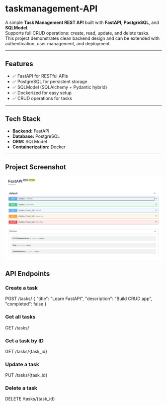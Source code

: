 # taskmanagement-API

A simple **Task Management REST API** built with **FastAPI**, **PostgreSQL**, and **SQLModel**.  
Supports full CRUD operations: create, read, update, and delete tasks.  
This project demonstrates clean backend design and can be extended with authentication, user management, and deployment.

---

## Features
- ✅ FastAPI for RESTful APIs
- ✅ PostgreSQL for persistent storage
- ✅ SQLModel (SQLAlchemy + Pydantic hybrid)
- ✅ Dockerized for easy setup
- ✅ CRUD operations for tasks

---

## Tech Stack
- **Backend:** FastAPI
- **Database:** PostgreSQL
- **ORM:** SQLModel
- **Containerization:** Docker

---

## Project Screenshot

![screenshot](https://github.com/shovonSharma/taskmanagement-API/blob/main/tx.jpg)

## API Endpoints
### Create a task
POST /tasks/
{
  "title": "Learn FastAPI",
  "description": "Build CRUD app",
  "completed": false
}

### Get all tasks
GET /tasks/

### Get a task by ID
GET /tasks/{task_id}

### Update a task
PUT /tasks/{task_id}

### Delete a task
DELETE /tasks/{task_id}
